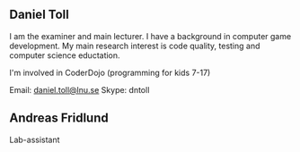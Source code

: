 Daniel Toll
-----------

I am the examiner and main lecturer. I have a background in computer game development. My main research interest is code quality, testing and computer science eductation.

I'm involved in CoderDojo (programming for kids 7-17)

Email: daniel.toll@lnu.se
Skype: dntoll

Andreas Fridlund
----------------

Lab-assistant


